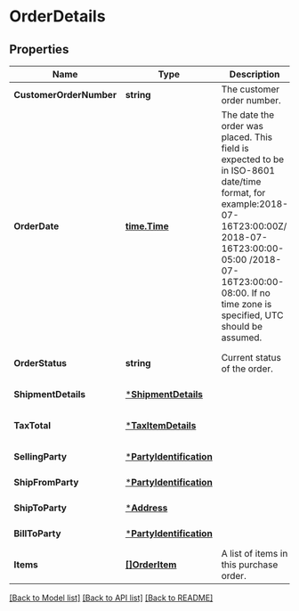 # OrderDetails

## Properties
Name | Type | Description | Notes
------------ | ------------- | ------------- | -------------
**CustomerOrderNumber** | **string** | The customer order number. | [default to null]
**OrderDate** | [**time.Time**](time.Time.md) | The date the order was placed. This  field is expected to be in ISO-8601 date/time format, for example:2018-07-16T23:00:00Z/ 2018-07-16T23:00:00-05:00 /2018-07-16T23:00:00-08:00. If no time zone is specified, UTC should be assumed. | [default to null]
**OrderStatus** | **string** | Current status of the order. | [optional] [default to null]
**ShipmentDetails** | [***ShipmentDetails**](ShipmentDetails.md) |  | [default to null]
**TaxTotal** | [***TaxItemDetails**](TaxItemDetails.md) |  | [optional] [default to null]
**SellingParty** | [***PartyIdentification**](PartyIdentification.md) |  | [default to null]
**ShipFromParty** | [***PartyIdentification**](PartyIdentification.md) |  | [default to null]
**ShipToParty** | [***Address**](Address.md) |  | [default to null]
**BillToParty** | [***PartyIdentification**](PartyIdentification.md) |  | [default to null]
**Items** | [**[]OrderItem**](OrderItem.md) | A list of items in this purchase order. | [default to null]

[[Back to Model list]](../README.md#documentation-for-models) [[Back to API list]](../README.md#documentation-for-api-endpoints) [[Back to README]](../README.md)

